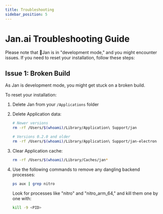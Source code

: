 ```yaml
---
title: Troubleshooting
sidebar_position: 5
---
```


# Jan.ai Troubleshooting Guide
Please note that 👋Jan is in "development mode," and you might encounter issues. If you need to reset your installation, follow these steps:

## Issue 1: Broken Build

As Jan is development mode, you might get stuck on a broken build.

To reset your installation:

1. Delete Jan from your `/Applications` folder

1. Delete Application data:
   ```sh
   # Newer versions
   rm -rf /Users/$(whoami)/Library/Application\ Support/jan

   # Versions 0.2.0 and older
   rm -rf /Users/$(whoami)/Library/Application\ Support/jan-electron
   ```
   
1. Clear Application cache:
   ```sh
   rm -rf /Users/$(whoami)/Library/Caches/jan*
   ```

1. Use the following commands to remove any dangling backend processes:

    ```sh
    ps aux | grep nitro
    ```

    Look for processes like "nitro" and "nitro_arm_64," and kill them one by one with:

    ```sh
    kill -9 <PID>
    ```
    
